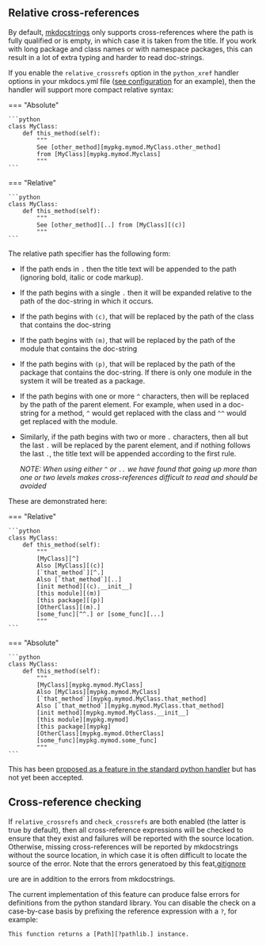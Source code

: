 ## Relative cross-references

By default, [mkdocstrings] only supports cross-references where the path is
fully qualified or is empty, in which case it is taken from the title. 
If you work with long package and class names or with namespace packages, this can result in a lot
of extra typing and harder to read doc-strings.

If you enable the `relative_crossrefs` option in the `python_xref` handler options
in your mkdocs.yml file ([see configuration](config.md) for an example), then the handler 
will support more compact relative syntax:

=== "Absolute"

    ```python
    class MyClass:
        def this_method(self):
            """
            See [other_method][mypkg.mymod.MyClass.other_method] 
            from [MyClass][mypkg.mymod.Myclass]
            """
    ```

=== "Relative"

    ```python
    class MyClass:
        def this_method(self):
            """
            See [other_method][..] from [MyClass][(c)]
            """
    ```

The relative path specifier has the following form:

* If the path ends in `.` then the title text will be appended to the path
  (ignoring bold, italic or code markup).

* If the path begins with a single `.` then it will be expanded relative to the path
    of the doc-string in which it occurs. 

* If the path begins with `(c)`, that will be replaced by the path of the
    class that contains the doc-string

* If the path begins with `(m)`, that will be replaced by the path of the
    module that contains the doc-string

* If the path begins with `(p)`, that will be replaced by the path of the
    package that contains the doc-string. If there is only one module in the 
    system it will be treated as a package.

* If the path begins with one or more `^` characters, then will be replaced
    by the path of the parent element. For example, when used in a doc-string
    for a method, `^` would get replaced with the class and `^^` would get
    replaced with the module.

* Similarly, if the path begins with two or more `.` characters, then all but
    the last `.` will be replaced by the parent element, and if nothing follows
    the last `.`, the title text will be appended according to the first rule.
   
    *NOTE: When using either `^` or `..` we have found that going up more than one
    or two levels makes cross-references difficult to read and should be avoided*
   
These are demonstrated here:

=== "Relative"

    ```python
    class MyClass:
        def this_method(self):
            """
            [MyClass][^]
            Also [MyClass][(c)]
            [`that_method`][^.]
            Also [`that_method`][..]
            [init method][(c).__init__]
            [this module][(m)]
            [this package][(p)]
            [OtherClass][(m).]
            [some_func][^^.] or [some_func][...]
            """
    ```

=== "Absolute"

    ```python
    class MyClass:
        def this_method(self):
            """
            [MyClass][mypkg.mymod.MyClass]
            Also [MyClass][mypkg.mymod.MyClass]
            [`that_method`][mypkg.mymod.MyClass.that_method]
            Also [`that_method`][mypkg.mymod.MyClass.that_method]
            [init method][mypkg.mymod.MyClass.__init__]
            [this module][mypkg.mymod]
            [this package][mypkg]
            [OtherClass][mypkg.mymod.OtherClass]
            [some_func][mypkg.mymod.some_func]
            """
    ```

This has been [proposed as a feature in the standard python handler][relative-crossref-issue]
but has not yet been accepted.

## Cross-reference checking

If `relative_crossrefs` and `check_crossrefs` are both enabled (the latter is true by default),
then all cross-reference expressions will be checked to ensure that they exist and failures
will be reported with the source location. Otherwise, missing cross-references will be reported
by mkdocstrings without the source location, in which case it is often difficult to locate the source
of the error. Note that the errors generatoed by this feat[.gitignore](..%2F.gitignore)



ure are in addition to the errors
from mkdocstrings.

The current implementation of this feature can produce false errors for definitions from the
python standard library. You can disable the check on a case-by-case basis by prefixing the
reference expression with a `?`, for example:

```
This function returns a [Path][?pathlib.] instance.
```

[mkdocstrings]: https://mkdocstrings.github.io/
[mkdocstrings_python]: https://mkdocstrings.github.io/python/
[relative-crossref-issue]: https://github.com/mkdocstrings/python/issues/27


